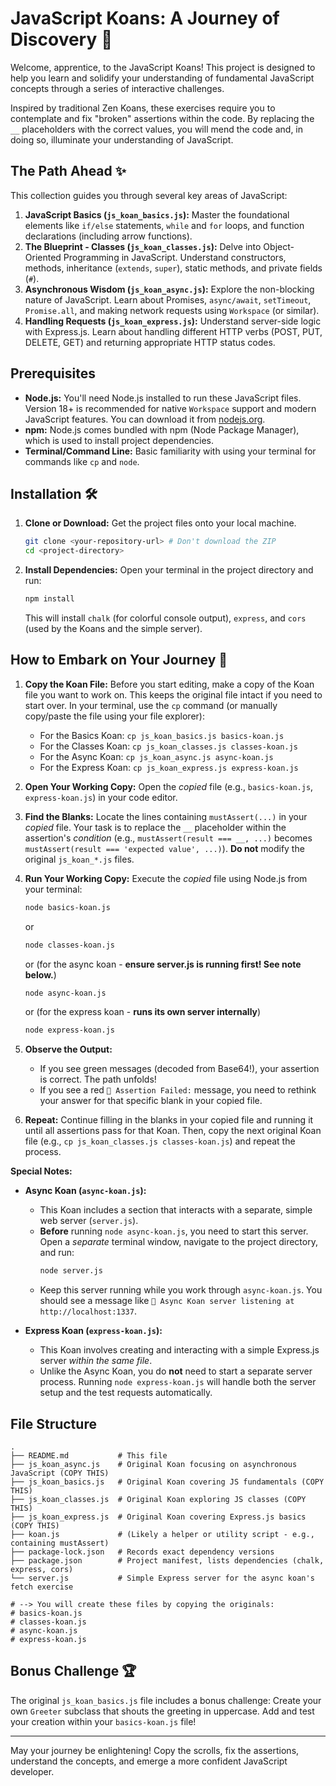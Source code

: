 # JavaScript Koans: A Journey of Discovery 🧘

Welcome, apprentice, to the JavaScript Koans! This project is designed to help you learn and solidify your understanding of fundamental JavaScript concepts through a series of interactive challenges.

Inspired by traditional Zen Koans, these exercises require you to contemplate and fix "broken" assertions within the code. By replacing the `__` placeholders with the correct values, you will mend the code and, in doing so, illuminate your understanding of JavaScript.

## The Path Ahead ✨

This collection guides you through several key areas of JavaScript:

1.  **JavaScript Basics (`js_koan_basics.js`):** Master the foundational elements like `if/else` statements, `while` and `for` loops, and function declarations (including arrow functions).
2.  **The Blueprint - Classes (`js_koan_classes.js`):** Delve into Object-Oriented Programming in JavaScript. Understand constructors, methods, inheritance (`extends`, `super`), static methods, and private fields (`#`).
3.  **Asynchronous Wisdom (`js_koan_async.js`):** Explore the non-blocking nature of JavaScript. Learn about Promises, `async/await`, `setTimeout`, `Promise.all`, and making network requests using `Workspace` (or similar).
4.  **Handling Requests (`js_koan_express.js`):** Understand server-side logic with Express.js. Learn about handling different HTTP verbs (POST, PUT, DELETE, GET) and returning appropriate HTTP status codes.

## Prerequisites

- **Node.js:** You'll need Node.js installed to run these JavaScript files. Version 18+ is recommended for native `Workspace` support and modern JavaScript features. You can download it from [nodejs.org](https://nodejs.org/).
- **npm:** Node.js comes bundled with npm (Node Package Manager), which is used to install project dependencies.
- **Terminal/Command Line:** Basic familiarity with using your terminal for commands like `cp` and `node`.

## Installation 🛠️

1.  **Clone or Download:** Get the project files onto your local machine.
    ```bash
    git clone <your-repository-url> # Don't download the ZIP
    cd <project-directory>
    ```
2.  **Install Dependencies:** Open your terminal in the project directory and run:
    ```bash
    npm install
    ```
    This will install `chalk` (for colorful console output), `express`, and `cors` (used by the Koans and the simple server).

## How to Embark on Your Journey 🚀

1.  **Copy the Koan File:** Before you start editing, make a copy of the Koan file you want to work on. This keeps the original file intact if you need to start over. In your terminal, use the `cp` command (or manually copy/paste the file using your file explorer):

    - For the Basics Koan: `cp js_koan_basics.js basics-koan.js`
    - For the Classes Koan: `cp js_koan_classes.js classes-koan.js`
    - For the Async Koan: `cp js_koan_async.js async-koan.js`
    - For the Express Koan: `cp js_koan_express.js express-koan.js`

2.  **Open Your Working Copy:** Open the _copied_ file (e.g., `basics-koan.js`, `express-koan.js`) in your code editor.

3.  **Find the Blanks:** Locate the lines containing `mustAssert(...)` in your _copied_ file. Your task is to replace the `__` placeholder within the assertion's _condition_ (e.g., `mustAssert(result === __, ...)` becomes `mustAssert(result === 'expected value', ...)`). **Do not** modify the original `js_koan_*.js` files.

4.  **Run Your Working Copy:** Execute the _copied_ file using Node.js from your terminal:

    ```bash
    node basics-koan.js
    ```

    or

    ```bash
    node classes-koan.js
    ```

    or (for the async koan - **ensure server.js is running first! See note below.**)

    ```bash
    node async-koan.js
    ```

    or (for the express koan - **runs its own server internally**)

    ```bash
    node express-koan.js
    ```

5.  **Observe the Output:**

    - If you see green messages (decoded from Base64!), your assertion is correct. The path unfolds!
    - If you see a red `🛑 Assertion Failed:` message, you need to rethink your answer for that specific blank in your copied file.

6.  **Repeat:** Continue filling in the blanks in your copied file and running it until all assertions pass for that Koan. Then, copy the next original Koan file (e.g., `cp js_koan_classes.js classes-koan.js`) and repeat the process.

**Special Notes:**

- **Async Koan (`async-koan.js`):**

  - This Koan includes a section that interacts with a separate, simple web server (`server.js`).
  - **Before** running `node async-koan.js`, you need to start this server. Open a _separate_ terminal window, navigate to the project directory, and run:
    ```bash
    node server.js
    ```
  - Keep this server running while you work through `async-koan.js`. You should see a message like `🔮 Async Koan server listening at http://localhost:1337`.

- **Express Koan (`express-koan.js`):**
  - This Koan involves creating and interacting with a simple Express.js server _within the same file_.
  - Unlike the Async Koan, you do **not** need to start a separate server process. Running `node express-koan.js` will handle both the server setup and the test requests automatically.

## File Structure

```
.
├── README.md           # This file
├── js_koan_async.js    # Original Koan focusing on asynchronous JavaScript (COPY THIS)
├── js_koan_basics.js   # Original Koan covering JS fundamentals (COPY THIS)
├── js_koan_classes.js  # Original Koan exploring JS classes (COPY THIS)
├── js_koan_express.js  # Original Koan covering Express.js basics (COPY THIS)
├── koan.js             # (Likely a helper or utility script - e.g., containing mustAssert)
├── package-lock.json   # Records exact dependency versions
├── package.json        # Project manifest, lists dependencies (chalk, express, cors)
└── server.js           # Simple Express server for the async koan's fetch exercise

# --> You will create these files by copying the originals:
# basics-koan.js
# classes-koan.js
# async-koan.js
# express-koan.js
```

## Bonus Challenge 🏆

The original `js_koan_basics.js` file includes a bonus challenge: Create your own `Greeter` subclass that shouts the greeting in uppercase. Add and test your creation within your `basics-koan.js` file!

---

May your journey be enlightening! Copy the scrolls, fix the assertions, understand the concepts, and emerge a more confident JavaScript developer.

